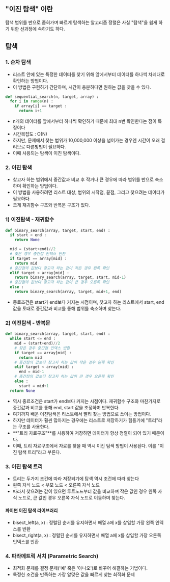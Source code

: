 ## "이진 탐색" 이란
탐색 범위를 반으로 좁혀가며 빠르게 탐색하는 알고리즘
정렬은 사실 "탐색"을 쉽게 하기 위한 선과정에 속하기도 하다.


## 탐색
### 1. 순차 탐색
+ 리스트 안에 있는 특정한 데이터를 찾기 위해 앞에서부터 데이터를 하나씩 차례대로 확인하는 방법이다.
+ 이 방법은 구현하기 간단하며, 시간이 충분하다면 원하는 값을 찾을 수 있다.
```python
def sequential_search(n, target, array) :
  for i in range(n) :
    if array[i] == target :
      return i+1
```
+ n개의 데이터를 앞에서부터 하나씩 확인하기 때문에 최대 n번 확인한다는 점이 특징이다
+ 시간복잡도 : O(N)
+ 하지만, 문제에서 찾는 범위가 10,000,000 이상을 넘어가는 경우엔 시간이 오래 걸리므로 다른방법이 필요하다.
+ 이때 사용되는 탐색이 이진 탐색이다.

 

### 2. 이진 탐색
+ 찾고자 하는 범위에서 중간값과 비교 후 작거나 큰 경우에 따라 범위를 반으로 축소하며 확인하는 방법이다.
+ 이 방법을 사용하려면 리스트 대상, 범위의 시작점, 끝점, 그리고 찾으려는 데이터가 필요하다.
+ 크게 재귀함수 구조와 반복문 구조가 있다.

 

### 1) 이진탐색 - 재귀함수
```python
def binary_search(array, target, start, end) :
  if start > end :
    return None

  mid = (start+end)//2
  # 찾은 경우 중간점 인덱스 반환
  if target == array[mid] :
    return mid
  # 중간점의 값보다 찾고자 하는 값이 작은 경우 왼쪽 확인
  elif target < array[mid] :
    return binary_search(array, target, start, mid-1)
  # 중간점의 값보다 찾고자 하는 값이 큰 경우 오른쪽 확인
  else :
    return binary_search(array, target, mid+1, end)
```
+ 종료조건은 start가 end보다 커지는 시점이며, 찾고자 하는 리스트에서 start, end 값을 토대로 중간값과 비교를 통해 범위를 축소하며 찾는다.

 

### 2) 이진탐색 - 반복문
```python
def binary_search(array, target, start, end) :
  while start <= end :
    mid = (start+end)//2
    # 찾은 경우 중간점 인덱스 반환
    if target == array[mid] :
      return mid
    # 중간점의 값보다 찾고자 하는 값이 작은 경우 왼쪽 확인
    elif target < array[mid] :
      end = mid-1
    # 중간점의 값보다 찾고자 하는 값이 큰 경우 오른쪽 확인
    else :
      start = mid+1
  return None
```
+ 역시 종료조건은 start가 end보다 커지는 시점이다. 재귀함수 구조와 마찬가지로 중간값과 비교를 통해 end, start 값을 조정하며 반복한다.
+ 여기까지 배운 이진탐색은 리스트에서 빨리 찾는 방법으로 쓰이는 방법이다.
+ 하지만 데이터가 훨씬 많아지는 경우에는 리스트로 저장하기가 힘들기에 "트리"라는 구조를 사용한다.
+ **"트리 자료구조"**를 사용하여 저장하면 데이터가 항상 정렬이 되어 있기 때문이다.
+ 이때, 트리 자료구조에서 자료를 찾을 때 역시 이진 탐색 방법이 사용된다. 이를 "이진 탐색 트리"라고 부른다.

### 3. 이진 탐색 트리
+ 트리는 두가지 조건에 따라 저장되기에 탐색 역시 조건에 따라 찾는다
+ 왼쪽 자식 노드 < 부모 노드 < 오른쪽 자식 노드
+ 따라서 찾으려는 값이 있으면 루트노드부터 값을 비교하며 작은 값인 경우 왼쪽 자식 노드로, 큰 값인 경우 오른쪽 자식 노드로 이동하며 찾는다.

#### 파이썬 이진 탐색 라이브러리
+ bisect_left(a, x) : 정렬된 순서를 유지하면서 배열 a에 x를 삽입할 가장 왼쪽 인덱스를 반환
+ bisect_right(a, x) : 정렬된 순서를 유지하면서 배열 a에 x를 삽입할 가장 오른쪽 인덱스를 반환

### 4. 파라메트릭 서치 (Parametric Search)
+ 최적화 문제를 결정 문제('예' 혹은 '아니오')로 바꾸어 해결하는 기법이다.
+ 특정한 조건을 만족하는 가장 알맞은 값을 빠르게 찾는 최적화 문제 
